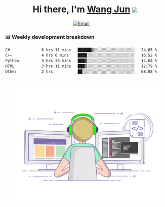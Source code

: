 <!--
**wangjunicode/wangjunicode** is a ✨ _special_ ✨ repository because its `README.md` (this file) appears on your GitHub profile.

Here are some ideas to get you started:

- 🔭 I’m currently working on ...
- 🌱 I’m currently learning ...
- 👯 I’m looking to collaborate on ...
- 🤔 I’m looking for help with ...
- 💬 Ask me about ...
- 📫 How to reach me: ...
- 😄 Pronouns: ...
- ⚡ Fun fact: ...
-->

<h1 align="center">Hi there, I'm <a href="https://www.wangjunicode.com/" target="_blank">Wang Jun</a> <img
src="https://github.com/blackcater/blackcater/raw/main/images/Hi.gif" height="32" /></h1>


<!-- Social icons section -->
<p align="center">
  <a href="mailto:wangjunicode@qq.com"><img height="40px" alt="Email" title="Email" src="https://github.com/blackcater/blackcater/raw/main/images/social-gmail.svg"/></a>
  &#8287;&#8287;&#8287;&#8287;&#8287;
</p>

### 📊 Weekly development breakdown
<!--START_SECTION:waka-->

```txt
C#              6 hrs 11 mins   ██████▒░░░░░░░░░░░░░░░░░░   24.85 %
C++             4 hrs 6 mins    ████░░░░░░░░░░░░░░░░░░░░░   16.52 %
Python          3 hrs 38 mins   ███▓░░░░░░░░░░░░░░░░░░░░░   14.64 %
HTML            3 hrs 11 mins   ███▒░░░░░░░░░░░░░░░░░░░░░   12.79 %
Other           2 hrs           ██░░░░░░░░░░░░░░░░░░░░░░░   08.08 %
```

<!--END_SECTION:waka-->


<br/>
<p align="center">
<img align="center" top='60' alt="GIF" src="https://raw.githubusercontent.com/devSouvik/devSouvik/master/gif3.gif" width="480"/>
</p>


